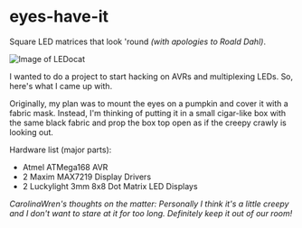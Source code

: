 # eyes-have-it
Square LED matrices that look 'round _(with apologies to Roald Dahl)_.

![Image of LEDocat](https://github.com/gtempus/eyes-have-it/blob/master/docs/images/IMG_7214.JPG)

I wanted to do a project to start hacking on AVRs and multiplexing LEDs. So, here's what I came up with.

Originally, my plan was to mount the eyes on a pumpkin and cover it with a fabric mask. Instead, I'm thinking of putting it in a small cigar-like box with the same black fabric and prop the box top open as if the creepy crawly is looking out.

Hardware list (major parts):
* Atmel ATMega168 AVR
* 2 Maxim MAX7219 Display Drivers
* 2 Luckylight 3mm 8x8 Dot Matrix LED Displays


_CarolinaWren's thoughts on the matter: Personally I think it's a little creepy and I don't want to stare at it for too long. Definitely keep it out of our room!_
